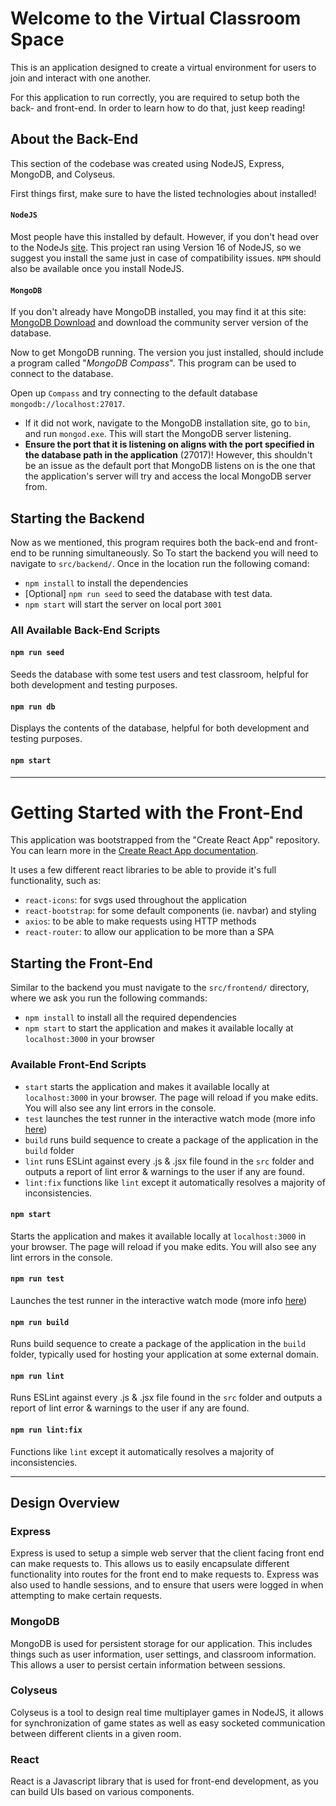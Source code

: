 # Welcome to the Virtual Classroom Space
This is an application designed to create a virtual environment for users to join and interact with one another.

For this application to run correctly, you are required to setup both the back- and front-end. In order to learn how to do that, just keep reading!

## About the Back-End
This section of the codebase was created using NodeJS, Express, MongoDB, and Colyseus.

First things first, make sure to have the listed technologies about installed! 
#### **`NodeJS`**
Most people have this installed by default. However, if you don't head over to the NodeJs [site](https://nodejs.org/en/). This project ran using Version 16 of NodeJS, so we suggest you install the same just in case of compatibility issues. `NPM` should also be available once you install NodeJS.
#### **`MongoDB`** 
If you don't already have MongoDB installed, you may find it at this site: [MongoDB Download](https://www.mongodb.com/try/download/community) and download the community server version of the database.

Now to get MongoDB running. The version you just installed, should include a program called "_MongoDB Compass_". This program can be used to connect to the database. 

Open up `Compass` and try connecting to the default database `mongodb://localhost:27017`. 
- If it did not work, navigate to the MongoDB installation site, go to `bin`, and run `mongod.exe`. This will start the MongoDB server listening. 
- **Ensure the port that it is listening on aligns with the port specified in the database path in the application** (27017)! However, this shouldn't be an issue as the default port that MongoDB listens on is the one that the application's server will try and access the local MongoDB server from.

## Starting the Backend
Now as we mentioned, this program requires both the back-end and front-end to be running simultaneously. So 
To start the backend you will need to navigate to `src/backend/`. Once in the location run the following comand:
- `npm install` to install the dependencies
- [Optional] `npm run seed` to seed the database with test data.
- `npm start` will start the server on local port `3001` 

### All Available Back-End Scripts

#### `npm run seed`
Seeds the database with some test users and test classroom, helpful for both development and testing purposes.

#### `npm run db`
Displays the contents of the database, helpful for both development and testing purposes.

#### `npm start`

<hr />

# Getting Started with the Front-End
This application was bootstrapped from the "Create React App" repository. You can learn more in the [Create React App documentation](https://facebook.github.io/create-react-app/docs/getting-started).

It uses a few different react libraries to be able to provide it's full functionality, such as: 
- `react-icons`: for svgs used throughout the application
- `react-bootstrap`: for some default components (ie. navbar) and styling
- `axios`: to be able to make requests using HTTP methods
- `react-router`: to allow our application to be more than a SPA

## Starting the Front-End
Similar to the backend you must navigate to the `src/frontend/` directory, where we ask you run the following commands:
- `npm install` to install all the required dependencies
- `npm start` to start the application and makes it available locally at `localhost:3000` in your browser

### Available Front-End Scripts

- `start` starts the application and makes it available locally at `localhost:3000` in your browser. The page will reload if you make edits. You will also see any lint errors in the console.
- `test` launches the test runner in the interactive watch mode (more info [here](https://facebook.github.io/create-react-app/docs/running-tests))
- `build` runs build sequence to create a package of the application in the `build` folder
- `lint` runs ESLint against every .js & .jsx file found in the `src` folder and outputs a report of lint error & warnings to the user if any are found.
- `lint:fix` functions like `lint` except it automatically resolves a majority of inconsistencies.

#### `npm start`

Starts the application and makes it available locally at `localhost:3000` in your browser. The page will reload if you make edits. You will also see any lint errors in the console.

#### `npm run test`

Launches the test runner in the interactive watch mode (more info [here](https://facebook.github.io/create-react-app/docs/running-tests))

#### `npm run build`

Runs build sequence to create a package of the application in the `build` folder, typically used for hosting your application at some external domain.

#### `npm run lint`

Runs ESLint against every .js & .jsx file found in the `src` folder and outputs a report of lint error & warnings to the user if any are found.

#### `npm run lint:fix`
Functions like `lint` except it automatically resolves a majority of inconsistencies.

<hr />

## Design Overview

### Express

Express is used to setup a simple web server that the client facing front end can make requests to. This allows us to easily encapsulate different functionality into routes for the front end to make requests to. Express was also used to handle sessions, and to ensure that users were logged in when attempting to make certain requests.

### MongoDB

MongoDB is used for persistent storage for our application. This includes things such as user information, user settings, and classroom information. This allows a user to persist certain information between sessions.

### Colyseus

Colyseus is a tool to design real time multiplayer games in NodeJS, it allows for synchronization of game states as well as easy socketed communication between different clients in a given room.

### React

React is a Javascript library that is used for front-end development, as you can build UIs based on various components. 
